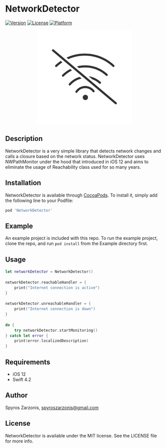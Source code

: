 # NetworkDetector

[![Version](https://img.shields.io/cocoapods/v/NetworkDetector.svg?style=flat)](https://cocoapods.org/pods/NetworkDetector)
[![License](https://img.shields.io/cocoapods/l/NetworkDetector.svg?style=flat)](https://cocoapods.org/pods/NetworkDetector)
[![Platform](https://img.shields.io/cocoapods/p/NetworkDetector.svg?style=flat)](https://cocoapods.org/pods/NetworkDetector)

<p align="center"><img src ="icon.png" width="300px"/></p>

## Description

NetworkDetector is a very simple library that detects network changes and calls a closure based on the network status. NetworkDetector uses NWPathMonitor under the hood that introduced in iOS 12 and aims to eliminate the usage of Reachability class used for so many years.

## Installation

NetworkDetector is available through [CocoaPods](https://cocoapods.org). To install
it, simply add the following line to your Podfile:

```ruby
pod 'NetworkDetector'
```

## Example

An example project is included with this repo. To run the example project, clone the repo, and run `pod install` from the Example directory first.

## Usage

```Swift
let networkDetector = NetworkDetector()

networkDetector.reachableHandler = {
    print("Internet connection is active")
}

networkDetector.unreachableHandler = {
    print("Internet connection is down")
}

do {
    try networkDetector.startMonitoring()
} catch let error {
    print(error.localizedDescription)
}

```

## Requirements
* iOS 12
* Swift 4.2

## Author

Spyros Zarzonis, spyroszarzonis@gmail.com

## License

NetworkDetector is available under the MIT license. See the LICENSE file for more info.
